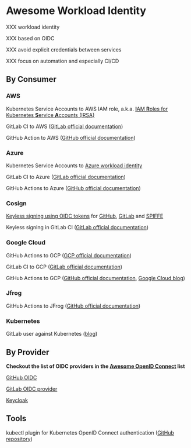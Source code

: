# Awesome Workload Identity

XXX workload identity

XXX based on OIDC

XXX avoid explicit credentials between services

XXX focus on automation and especially CI/CD

## By Consumer

### AWS

Kubernetes Service Accounts to AWS IAM role, a.k.a. [**I**AM **R**oles for Kubernetes **S**ervice **A**ccounts (IRSA)](https://docs.aws.amazon.com/eks/latest/userguide/iam-roles-for-service-accounts.html)

GitLab CI to AWS ([GitLab official documentation](https://docs.gitlab.com/ee/ci/cloud_services/aws/))

GitHub Action to AWS ([GitHub official documentation](https://docs.github.com/en/actions/security-for-github-actions/security-hardening-your-deployments/configuring-openid-connect-in-amazon-web-services))

### Azure

Kubernetes Service Accounts to [Azure workload identity](https://github.com/Azure/azure-workload-identity)

GitLab CI to Azure ([GitLab official documentation](https://docs.gitlab.com/ee/ci/cloud_services/azure/))

GitHub Actions to Azure ([GitHub official documentation](https://docs.github.com/en/actions/security-for-github-actions/security-hardening-your-deployments/configuring-openid-connect-in-azure))

### Cosign

[Keyless signing using OIDC tokens](https://docs.sigstore.dev/certificate_authority/oidc-in-fulcio/) for [GitHub](https://docs.sigstore.dev/certificate_authority/oidc-in-fulcio/#github), [GitLab](https://docs.sigstore.dev/certificate_authority/oidc-in-fulcio/#gitlab) and [SPIFFE](https://docs.sigstore.dev/certificate_authority/oidc-in-fulcio/#spiffe-1)

Keyless signing in GitLab CI ([GitLab official documentation](https://docs.gitlab.com/ee/ci/yaml/signing_examples.html))

### Google Cloud

GitHub Actions to GCP ([GCP official documentation](https://cloud.google.com/blog/products/identity-security/enabling-keyless-authentication-from-github-actions))

GitLab CI to GCP ([GitLab official documentation](https://docs.gitlab.com/ee/ci/cloud_services/google_cloud/))

GitHub Actions to GCP ([GitHub official documentation](https://docs.github.com/en/actions/security-for-github-actions/security-hardening-your-deployments/configuring-openid-connect-in-google-cloud-platform), [Google Cloud blog](https://cloud.google.com/blog/products/identity-security/enabling-keyless-authentication-from-github-actions))

### Jfrog

GitHub Actions to JFrog ([GitHub official documentation](https://docs.github.com/en/actions/security-for-github-actions/security-hardening-your-deployments/configuring-openid-connect-in-jfrog))

### Kubernetes

GitLab user against Kubernetes ([blog](https://www.hoelzel.it/kubernetes/2023/04/17/k3s-gitlab-oidc-copy.html))

## By Provider

**Checkout the list of OIDC providers in the [Awesome OpenID Connect](https://github.com/cerberauth/awesome-openid-connect?tab=readme-ov-file#openid-providers-op) list**

[GitHub OIDC](https://docs.github.com/en/actions/security-for-github-actions/security-hardening-your-deployments/about-security-hardening-with-openid-connect)

[GitLab OIDC provider](https://docs.gitlab.com/ee/integration/openid_connect_provider.html)

[Keycloak](https://www.keycloak.org/)

## Tools

kubectl plugin for Kubernetes OpenID Connect authentication ([GitHub repository](https://github.com/int128/kubelogin))

